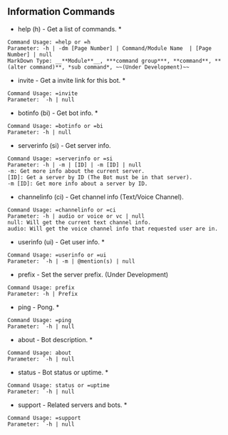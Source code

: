 ## Information Commands
- help (h) - Get a list of commands. *
```This command is for getting this bot's commands.
Command Usage: =help or =h
Parameter: -h | -dm [Page Number] | Command/Module Name  | [Page Number] | null
MarkDown Type: __**Module**__, ***command group***, **command**, **(alter command)**, *sub command*, ~~(Under Development)~~
```

- invite - Get a invite link for this bot. *
```This command is for inviting the bot to your own server.
Command Usage: =invite
Parameter: `-h | null
```

- botinfo (bi) - Get bot info. *
```This command is for getting this bot's information.
Command Usage: =botinfo or =bi
Parameter: -h | null
```

- serverinfo (si) - Get server info.
```This command is for getting informations about this server.
Command Usage: =serverinfo or =si
Parameter: -h | -m | [ID] | -m [ID] | null
-m: Get more info about the current server.
[ID]: Get a server by ID (The Bot must be in that server).
-m [ID]: Get more info about a server by ID.
```

- channelinfo (ci) - Get channel info (Text/Voice Channel).
```This command is for getting informations about this text channel.
Command Usage: =channelinfo or =ci
Parameter: -h | audio or voice or vc | null
null: Will get the current text channel info.
audio: Will get the voice channel info that requested user are in.
```

- userinfo (ui) - Get user info. *
```This command is for getting informations about a user.
Command Usage: =userinfo or =ui
Parameter: `-h | -m | @mention(s) | null
```

- prefix - Set the server prefix. (Under Development)
```This command is for setting the prefix.
Command Usage: prefix
Parameter: -h | Prefix
```

- ping - Pong. *
```This command is for Pong.
Command Usage: =ping
Parameter: `-h | null
```

- about - Bot description. *
```This command is for getting the bot's description.
Command Usage: about
Parameter: `-h | null
```

- status - Bot status or uptime. *
```This command is for getting this bot's status.
Command Usage: status or =uptime
Parameter: `-h | null
```

- support - Related servers and bots. *
```This command is for supporting the bot.
Command Usage: =support
Parameter: `-h | null
```
